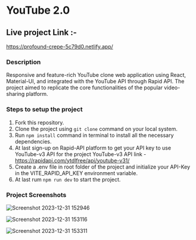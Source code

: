 # YouTube 2.0

## Live project Link :-
https://profound-crepe-5c79d0.netlify.app/

### Description
Responsive and feature-rich YouTube clone web application using React, Material-UI, and integrated with the YouTube API through Rapid API. 
The project aimed to replicate the core functionalities of the popular video-sharing platform.

### Steps to setup the project

1. Fork this repository.
2. Clone the project using `git clone` command on your local system.
3. Run `npm install` command in terminal to install all the necessary dependencies.
4. At last sign-up on Rapid-API platform to get your API key to use YouTube-v3 API for the project
   YouTube-v3 API link - https://rapidapi.com/ytdlfree/api/youtube-v31/
5. Create a .env file in root folder of the project and initialize your API-Key in the VITE_RAPID_API_KEY environment variable.
6. At last rum `npm run dev` to start the project.

### Project Screenshots

![Screenshot 2023-12-31 152946](https://github.com/Hrx717/youtube-2.0/assets/121953891/d98f4dcc-5273-41b8-a303-ae1500490ec0)


![Screenshot 2023-12-31 153116](https://github.com/Hrx717/youtube-2.0/assets/121953891/54fda5aa-8e0c-487c-877a-96d108217a6e)


![Screenshot 2023-12-31 153311](https://github.com/Hrx717/youtube-2.0/assets/121953891/830b5afd-a55b-4db7-b48a-4f47c89d4958)
